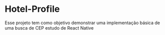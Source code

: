 # Hotel-Profile
Esse projeto tem como objetivo demonstrar uma implementação básica de uma busca de CEP
estudo de React Native
